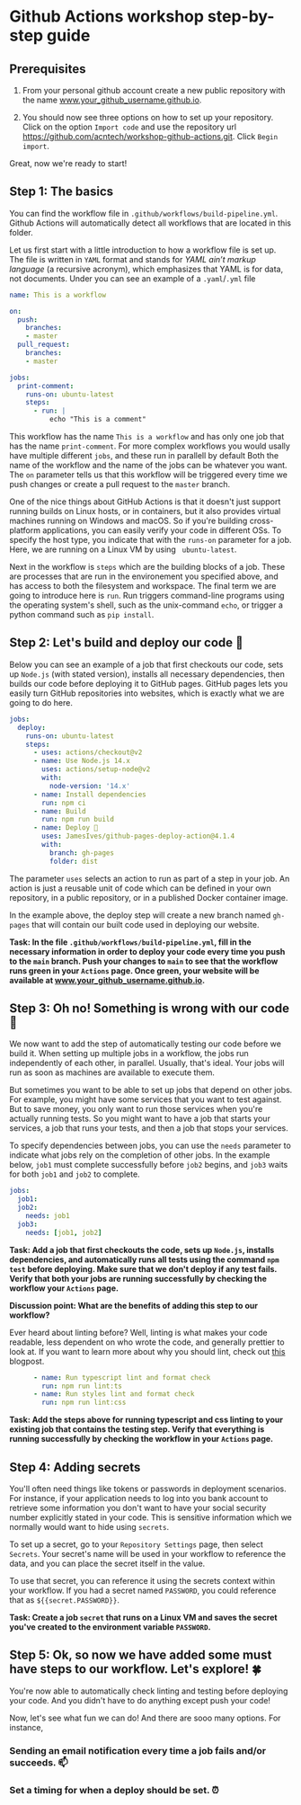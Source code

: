 # Github Actions workshop step-by-step guide

## Prerequisites

1. From your personal github account create a new public repository with the name www.your_github_username.github.io. 

2. You should now see three options on how to set up your repository. Click on the option `Import code` and use the repository url 
https://github.com/acntech/workshop-github-actions.git. Click `Begin import`.

Great, now we're ready to start!

## Step 1: The basics 

You can find the workflow file in `.github/workflows/build-pipeline.yml`. Github Actions will automatically detect all workflows that are located in this folder.

Let us first start with a little introduction to how a workflow file is set up. The file is written in `YAML` format and stands for *YAML ain’t markup language* (a recursive acronym), which emphasizes that YAML is for data, not documents. Under you can see an example of a `.yaml`/`.yml` file

```yaml
name: This is a workflow

on:
  push:
    branches:
    - master
  pull_request:
    branches:
    - master

jobs:
  print-comment:
    runs-on: ubuntu-latest
    steps:
      - run: |
          echo "This is a comment"
```

This workflow has the name `This is a workflow` and has only one job that has the name `print-comment`. For more complex workflows you would usally have multiple different `jobs`, and these run in parallell by default Both the name of the workflow and the name of the jobs can be whatever you want. The `on` parameter tells us that this workflow will be triggered every time we push changes or create a pull request to the `master` branch.

One of the nice things about GitHub Actions is that it doesn't just support running builds on Linux hosts, or in containers, but it also provides virtual machines running on Windows and macOS. So if you're building cross-platform applications, you can easily verify your code in different OSs. To specify the host type, you indicate that with the `runs-on` parameter for a job. Here, we are running on a Linux VM by using `
ubuntu-latest`.

Next in the workflow is `steps` which are the building blocks of a job. These are processes that are run in the environement you specified above, and has access to both the filesystem and workspace. The final term we are going to introduce here is `run`. Run triggers command-line programs using the operating system's shell, such as the unix-command `echo`, or trigger a python command such as `pip install`.

## Step 2: Let's build and deploy our code 🚀

Below you can see an example of a job that first checkouts our code, sets up `Node.js` (with stated version), installs all necessary dependencies, then builds our code before deploying it to GitHub pages. GitHub pages lets you easily turn GitHub repositories into websites, which is exactly what we are going to do here.

```yaml
jobs:
  deploy:
    runs-on: ubuntu-latest
    steps:
      - uses: actions/checkout@v2
      - name: Use Node.js 14.x
        uses: actions/setup-node@v2
        with:
          node-version: '14.x'
      - name: Install dependencies
        run: npm ci
      - name: Build
        run: npm run build
      - name: Deploy 🚀
        uses: JamesIves/github-pages-deploy-action@4.1.4
        with:
          branch: gh-pages
          folder: dist
```
The parameter `uses` selects an action to run as part of a step in your job. An action is just a reusable unit of code which can be defined in your own repository, in a public repository, or in a published Docker container image. 

In the example above, the deploy step will create a new branch named `gh-pages` that will contain our built code used in deploying our website.

**Task: In the file `.github/workflows/build-pipeline.yml`, fill in the necessary information in order to deploy your code every time you push to the `main` branch. Push your changes to `main` to see that the workflow runs green in your `Actions` page. Once green, your website will be available at www.your_github_username.github.io.**
## Step 3: Oh no! Something is wrong with our code 🐛

We now want to add the step of automatically testing our code before we build it. When setting up multiple jobs in a workflow, the jobs run independently of each other, in parallel. Usually, that's ideal. Your jobs will run as soon as machines are available to execute them.

But sometimes you want to be able to set up jobs that depend on other jobs. For example, you might have some services that you want to test against. But to save money, you only want to run those services when you're actually running tests. So you might want to have a job that starts your services, a job that runs your tests, and then a job that stops your services.

To specify dependencies between jobs, you can use the `needs` parameter to indicate what jobs rely on the completion of other jobs. In the example below, `job1` must complete successfully before `job2` begins, and `job3` waits for both `job1` and `job2` to complete.

```yaml
jobs:
  job1:
  job2:
    needs: job1
  job3:
    needs: [job1, job2]
```

**Task: Add a job that first checkouts the code, sets up `Node.js`, installs dependencies, and automatically runs all tests using the command `npm test` before deploying. Make sure that we don't deploy if any test fails. Verify that both your jobs are running successfully by checking the workflow your `Actions` page.**

**Discussion point: What are the benefits of adding this step to our workflow?**

Ever heard about linting before? Well, linting is what makes your code readable, less dependent on who wrote the code, and generally prettier to look at. If you want to learn more about why you should lint, check out [this](https://www.perforce.com/blog/qac/what-lint-code-and-why-linting-important) blogpost.

```yaml
      - name: Run typescript lint and format check
        run: npm run lint:ts
      - name: Run styles lint and format check
        run: npm run lint:css
```
  
**Task: Add the steps above for running typescript and css linting to your existing job that contains the testing step. Verify that everything is running successfully by checking the workflow in your `Actions` page.**

## Step 4: Adding secrets

You'll often need things like tokens or passwords in deployment scenarios. For instance, if your application needs to log into you bank account to retrieve some information you don't want to have your social security number explicitly stated in your code. This is sensitive information which we normally would want to hide using `secrets`.

To set up a secret, go to your `Repository Settings` page, then select `Secrets`. Your secret's name will be used in your workflow to reference the data, and you can place the secret itself in the value.
  
To use that secret, you can reference it using the secrets context within your workflow. If you had a secret named `PASSWORD`, you could reference that as `${{secret.PASSWORD}}`.

**Task: Create a job `secret` that runs on a Linux VM and saves the secret you've created to the environment variable `PASSWORD`.**
  
## Step 5: Ok, so now we have added some must have steps to our workflow. Let's explore! 🍀

You're now able to automatically check linting and testing before deploying your code. And you didn't have to do anything except push your code!

Now, let's see what fun we can do! And there are sooo many options. For instance,

### Sending an email notification every time a job fails and/or succeeds. 📫
  
### Set a timing for when a deploy should be set. ⏰
